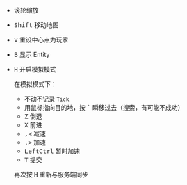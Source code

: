 - 滚轮缩放
- <kbd>Shift</kbd> 移动地图
- <kbd>V</kbd> 重设中心点为玩家
- <kbd>B</kbd> 显示 Entity
- <kbd>H</kbd> 开启模拟模式

  在模拟模式下：
  - 不动不记录 `Tick`
  - 用鼠标指向目的地，按 <kbd>`</kbd> 瞬移过去（搜索，有可能不成功）
  - <kbd>Z</kbd> 倒退
  - <kbd>X</kbd> 前进
  - <kbd>,&lt;</kbd> 减速
  - <kbd>.&gt;</kbd> 加速
  - <kbd>LeftCtrl</kbd> 暂时加速
  - <kbd>T</kbd> 提交

  再次按 <kbd>H</kbd> 重新与服务端同步
